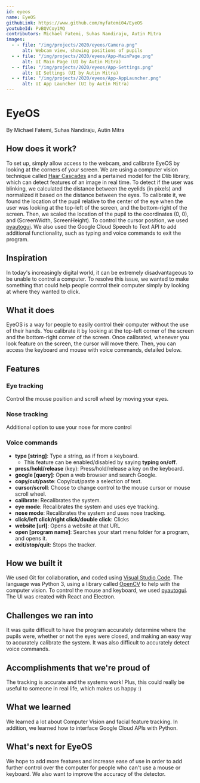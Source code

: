 ```yaml
---
id: eyeos
name: EyeOS
githubLink: https://www.github.com/myfatemi04/EyeOS
youtubeId: PvBQVCoy1MQ
contributors: Michael Fatemi, Suhas Nandiraju, Autin Mitra
images:
  - - file: "/img/projects/2020/eyeos/Camera.png"
      alt: Webcam view, showing positions of pupils
  - - file: "/img/projects/2020/eyeos/App-MainPage.png"
      alt: UI Main Page (UI by Autin Mitra)
  - - file: "/img/projects/2020/eyeos/App-Settings.png"
      alt: UI Settings (UI by Autin Mitra)
  - - file: "/img/projects/2020/eyeos/App-AppLauncher.png"
      alt: UI App Launcher (UI by Autin Mitra)
---
```


# EyeOS

By Michael Fatemi, Suhas Nandiraju, Autin Mitra

## How does it work?

To set up, simply allow access to the webcam, and calibrate EyeOS by looking at the corners of your screen. We are using a computer vision technique called [Haar Cascades](https://opencv-python-tutroals.readthedocs.io/en/latest/py_tutorials/py_objdetect/py_face_detection/py_face_detection.html) and a pertained model for the Dlib library, which can detect features of an image in real time. To detect if the user was blinking, we calculated the distance between the eyelids (in pixels) and normalized it based on the distance between the eyes. To calibrate it, we found the location of the pupil relative to the center of the eye when the user was looking at the top-left of the screen, and the bottom-right of the screen. Then, we scaled the location of the pupil to the coordinates (0, 0), and (ScreenWidth, ScreenHeight). To control the cursor position, we used [pyautogui](https://pypi.org/project/PyAutoGUI/). We also used the Google Cloud Speech to Text API to add additional functionality, such as typing and voice commands to exit the program.

## Inspiration

In today's increasingly digital world, it can be extremely disadvantageous to be unable to control a computer. To resolve this issue, we wanted to make something that could help people control their computer simply by looking at where they wanted to click.

## What it does

EyeOS is a way for people to easily control their computer without the use of their hands. You calibrate it by looking at the top-left corner of the screen and the bottom-right corner of the screen. Once calibrated, whenever you look feature on the screen, the cursor will move there. Then, you can access the keyboard and mouse with voice commands, detailed below.

## Features

### Eye tracking

Control the mouse position and scroll wheel by moving your eyes.

### Nose tracking

Additional option to use your nose for more control

### Voice commands

- **type [string]**: Type a string, as if from a keyboard.
  - This feature can be enabled/disabled by saying **typing on/off**.
- **press/hold/release** (key): Press/hold/release a key on the keyboard.
- **google [query]**: Open a web browser and search Google.
- **copy/cut/paste**: Copy/cut/paste a selection of text.
- **cursor/scroll**: Choose to change control to the mouse cursor or mouse scroll wheel.
- **calibrate**: Recalibrates the system.
- **eye mode**: Recalibrates the system and uses eye tracking.
- **nose mode**: Recalibrates the system and uses nose tracking.
- **click/left click/right click/double click**: Clicks
- **website [url]**: Opens a website at that URL
- **open [program name]**: Searches your start menu folder for a program, and opens it.
- **exit/stop/quit**: Stops the tracker.

## How we built it

We used Git for collaboration, and coded using [Visual Studio Code](https://code.visualstudio.com/). The language was Python 3, using a library called [OpenCV](https://opencv.org/) to help with the computer vision. To control the mouse and keyboard, we used [pyautogui](https://pypi.org/project/PyAutoGUI/). The UI was created with React and Electron.

## Challenges we ran into

It was quite difficult to have the program accurately determine where the pupils were, whether or not the eyes were closed, and making an easy way to accurately calibrate the system. It was also difficult to accurately detect voice commands.

## Accomplishments that we're proud of

The tracking is accurate and the systems work! Plus, this could really be useful to someone in real life, which makes us happy :)

## What we learned

We learned a lot about Computer Vision and facial feature tracking. In addition, we learned how to interface Google Cloud APIs with Python.

## What's next for EyeOS

We hope to add more features and increase ease of use in order to add further control over the computer for people who can't use a mouse or keyboard. We also want to improve the accuracy of the detector.
